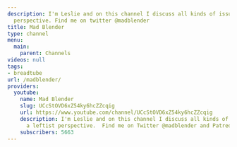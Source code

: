 ```yaml
---
description: I'm Leslie and on this channel I discuss all kinds of issues from a leftist
  perspective. Find me on twitter @madblender
title: Mad Blender
type: channel
menu:
  main:
    parent: Channels
videos: null
tags:
- breadtube
url: /madblender/
providers:
  youtube:
    name: Mad Blender
    slug: UCcStOVD6xZ54ky6hcZZcqig
    url: https://www.youtube.com/channel/UCcStOVD6xZ54ky6hcZZcqig
    description: I'm Leslie and on this channel I discuss all kinds of issues from
      a leftist perspective.  Find me on Twitter @madblender and Patreon at https://www.patreon.com/MadBlender
    subscribers: 5663
---
```

